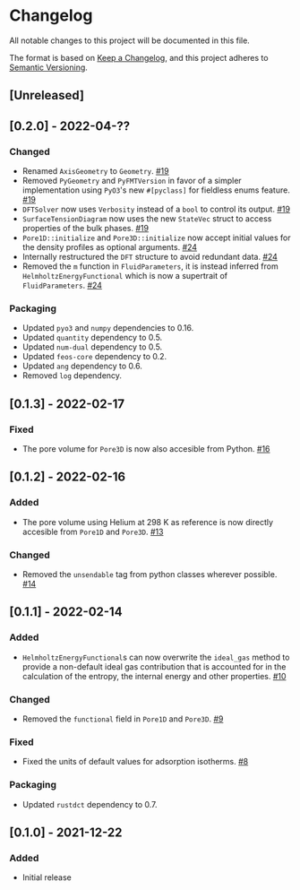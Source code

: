 # Changelog
All notable changes to this project will be documented in this file.

The format is based on [Keep a Changelog](https://keepachangelog.com/en/1.0.0/),
and this project adheres to [Semantic Versioning](https://semver.org/spec/v2.0.0.html).

## [Unreleased]

## [0.2.0] - 2022-04-??
### Changed
- Renamed `AxisGeometry` to `Geometry`. [#19](https://github.com/feos-org/feos-dft/pull/19)
- Removed `PyGeometry` and `PyFMTVersion` in favor of a simpler implementation using `PyO3`'s new `#[pyclass]` for fieldless enums feature. [#19](https://github.com/feos-org/feos-dft/pull/19)
- `DFTSolver` now uses `Verbosity` instead of a `bool` to control its output. [#19](https://github.com/feos-org/feos-dft/pull/19)
- `SurfaceTensionDiagram` now uses the new `StateVec` struct to access properties of the bulk phases. [#19](https://github.com/feos-org/feos-dft/pull/19)
- `Pore1D::initialize` and `Pore3D::initialize` now accept initial values for the density profiles as optional arguments. [#24](https://github.com/feos-org/feos-dft/pull/24)
- Internally restructured the `DFT` structure to avoid redundant data. [#24](https://github.com/feos-org/feos-dft/pull/24)
- Removed the `m` function in `FluidParameters`, it is instead inferred from `HelmholtzEnergyFunctional` which is now a supertrait of `FluidParameters`. [#24](https://github.com/feos-org/feos-dft/pull/24)

### Packaging
- Updated `pyo3` and `numpy` dependencies to 0.16.
- Updated `quantity` dependency to 0.5.
- Updated `num-dual` dependency to 0.5.
- Updated `feos-core` dependency to 0.2.
- Updated `ang` dependency to 0.6.
- Removed `log` dependency.

## [0.1.3] - 2022-02-17
### Fixed
- The pore volume for `Pore3D` is now also accesible from Python. [#16](https://github.com/feos-org/feos-dft/pull/16)

## [0.1.2] - 2022-02-16
### Added
- The pore volume using Helium at 298 K as reference is now directly accesible from `Pore1D` and `Pore3D`. [#13](https://github.com/feos-org/feos-dft/pull/13)

### Changed
- Removed the `unsendable` tag from python classes wherever possible. [#14](https://github.com/feos-org/feos-dft/pull/14)

## [0.1.1] - 2022-02-14
### Added
- `HelmholtzEnergyFunctional`s can now overwrite the `ideal_gas` method to provide a non-default ideal gas contribution that is accounted for in the calculation of the entropy, the internal energy and other properties. [#10](https://github.com/feos-org/feos-dft/pull/10)

### Changed
- Removed the `functional` field in `Pore1D` and `Pore3D`. [#9](https://github.com/feos-org/feos-dft/pull/9)

### Fixed
- Fixed the units of default values for adsorption isotherms. [#8](https://github.com/feos-org/feos-dft/pull/8)

### Packaging
- Updated `rustdct` dependency to 0.7.

## [0.1.0] - 2021-12-22
### Added
- Initial release
